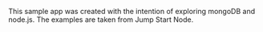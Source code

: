 This sample app was created with the intention of exploring mongoDB and node.js. The examples are taken from Jump Start Node. 